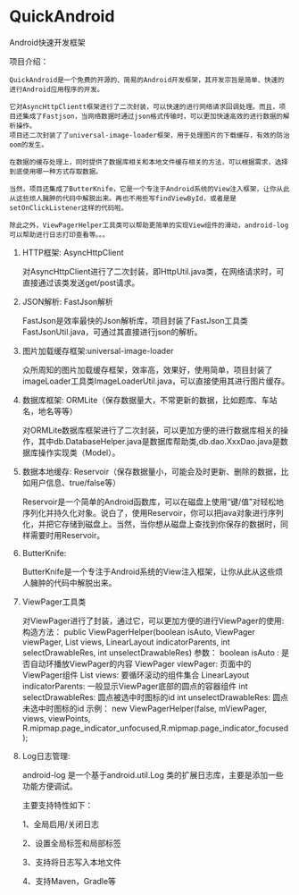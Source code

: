 # QuickAndroid
Android快速开发框架

项目介绍：

    QuickAndroid是一个免费的开源的、简易的Android开发框架，其开发宗旨是简单、快速的进行Android应用程序的开发。
    
    它对AsyncHttpClientt框架进行了二次封装，可以快速的进行网络请求回调处理。而且，项目还集成了Fastjson，当网络数据时通过json格式传输时，可以更加快速高效的进行数据的解析操作。
    项目还二次封装了了universal-image-loader框架，用于处理图片的下载缓存，有效的防治oom的发生。
    
    在数据的缓存处理上，同时提供了数据库相关和本地文件缓存相关的方法，可以根据需求，选择到底使用哪一种方式存取数据。
    
    当然，项目还集成了ButterKnife，它是一个专注于Android系统的View注入框架，让你从此从这些烦人臃肿的代码中解脱出来。再也不用些写findViewById，或者是是setOnClickListener这样的代码啦。
    
    除此之外，ViewPagerHelper工具类可以帮助更简单的实现View组件的滑动，android-log可以帮助进行日志打印查看等。。。


1. HTTP框架: AsyncHttpClient

    对AsyncHttpClient进行了二次封装，即HttpUtil.java类，在网络请求时，可直接通过该类发送get/post请求。

2. JSON解析: FastJson解析

    FastJson是效率最快的Json解析库，项目封装了FastJson工具类FastJsonUtil.java，可通过其直接进行json的解析。

3. 图片加载缓存框架:universal-image-loader

    众所周知的图片加载缓存框架，效率高，效果好，使用简单，项目封装了imageLoader工具类ImageLoaderUtil.java，可以直接使用其进行图片缓存。

4. 数据库框架: ORMLite（保存数据量大，不常更新的数据，比如题库、车站名，地名等等）

    对ORMLite数据库框架进行了二次封装，可以更加方便的进行数据库相关的操作，其中db.DatabaseHelper.java是数据库帮助类,db.dao.XxxDao.java是数据库操作实现类（Model）。

5. 数据本地缓存: Reservoir（保存数据量小，可能会及时更新、删除的数据，比如用户信息、true/false等）

    Reservoir是一个简单的Android函数库，可以在磁盘上使用“键/值”对轻松地序列化并持久化对象。说白了，使用Reservoir，你可以把java对象进行序列化，并把它存储到磁盘上。当然，当你想从磁盘上查找到你保存的数据时，同样需要时用Reservoir。

6. ButterKnife:

    ButterKnife是一个专注于Android系统的View注入框架，让你从此从这些烦人臃肿的代码中解脱出来。

7. ViewPager工具类

   对ViewPager进行了封装，通过它，可以更加方便的进行ViewPager的使用:
    构造方法： public ViewPagerHelper(boolean isAuto, ViewPager viewPager, List<View> views, LinearLayout indicatorParents,
                              int selectDrawableRes, int unselectDrawableRes)
    参数：
        boolean isAuto :    是否自动环播放ViewPager的内容
        ViewPager viewPager:    页面中的ViewPager组件
        List<View> views:   要循环滚动的组件集合
        LinearLayout indicatorParents:  一般显示ViewPager底部的圆点的容器组件
        int selectDrawableRes: 圆点被选中时图标的id
        int unselectDrawableRes: 圆点未选中时图标的id
    示例：
        new ViewPagerHelper(false, mViewPager, views, viewPoints, R.mipmap.page_indicator_unfocused,R.mipmap.page_indicator_focused);

8. Log日志管理:

    android-log 是一个基于android.util.Log 类的扩展日志库，主要是添加一些功能方便调试。

    主要支持特性如下：

    1、全局启用/关闭日志

    2、设置全局标签和局部标签

    3、支持将日志写入本地文件

    4、支持Maven，Gradle等